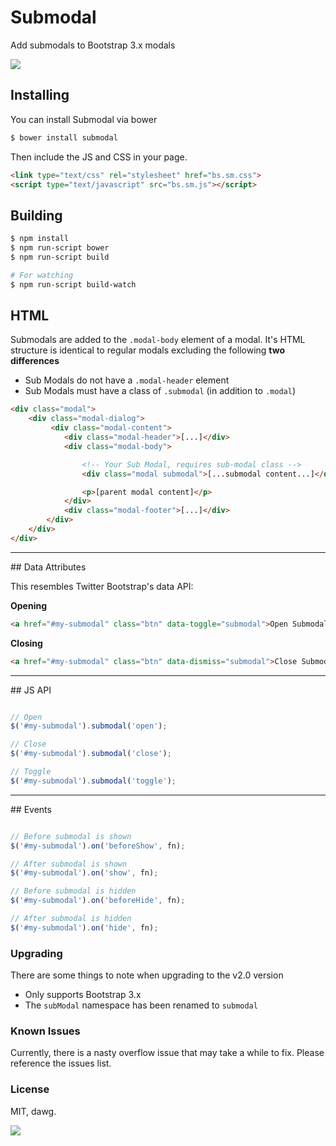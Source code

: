 Submodal
==================

Add submodals to Bootstrap 3.x modals

<img src="http://i.imgur.com/Jr9RRqq.png">

## Installing
You can install Submodal via bower
```bash
$ bower install submodal
```
Then include the JS and CSS in your page.
```html
<link type="text/css" rel="stylesheet" href="bs.sm.css">
<script type="text/javascript" src="bs.sm.js"></script>
```

## Building
```bash
$ npm install
$ npm run-script bower
$ npm run-script build

# For watching
$ npm run-script build-watch
```


## HTML

Submodals are added to the `.modal-body` element of a modal. It's HTML structure is identical to regular modals excluding the following **two differences**

* Sub Modals do not have a `.modal-header` element
* Sub Modals must have a class of `.submodal` (in addition to `.modal`)

```html
<div class="modal">
    <div class="modal-dialog">
         <div class="modal-content">
            <div class="modal-header">[...]</div>
            <div class="modal-body">

                <!-- Your Sub Modal, requires sub-modal class -->
                <div class="modal submodal">[...submodal content...]</div>

                <p>[parent modal content]</p>
            </div>
            <div class="modal-footer">[...]</div>
        </div>
    </div>
</div>
```
<hr />
## Data Attributes

This resembles Twitter Bootstrap's data API:

**Opening**
```html
<a href="#my-submodal" class="btn" data-toggle="submodal">Open Submodal</a>
```

**Closing**
```html
<a href="#my-submodal" class="btn" data-dismiss="submodal">Close Submodal</a>
```
<hr />
## JS API

```javascript

// Open
$('#my-submodal').submodal('open');

// Close
$('#my-submodal').submodal('close');

// Toggle
$('#my-submodal').submodal('toggle');
```
<hr />
## Events

```javascript

// Before submodal is shown
$('#my-submodal').on('beforeShow', fn);

// After submodal is shown
$('#my-submodal').on('show', fn);

// Before submodal is hidden
$('#my-submodal').on('beforeHide', fn);

// After submodal is hidden
$('#my-submodal').on('hide', fn);
```

### Upgrading
There are some things to note when upgrading to the v2.0 version
* Only supports Bootstrap 3.x
* The `subModal` namespace has been renamed to `submodal`

### Known Issues
Currently, there is a nasty overflow issue that may take a while to fix. Please reference the issues list.

### License

MIT, dawg.

<a href="https://twitter.com/grantmnz/status/316438440348622848"><img src="http://i.imgur.com/9IhCklp.jpg"></a>
